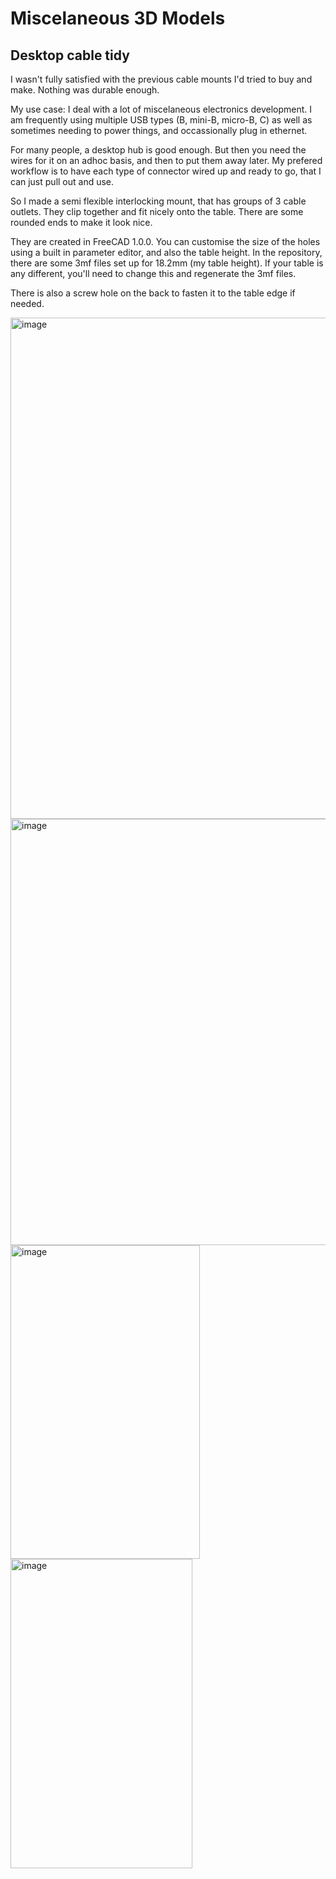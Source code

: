 # Miscelaneous 3D Models

## Desktop cable tidy

I wasn't fully satisfied with the previous cable mounts I'd tried to buy and make. Nothing was durable enough.

My use case: I deal with a lot of miscelaneous electronics development. I am frequently using multiple USB types (B, mini-B, micro-B, C) as well as sometimes needing to power things, and occassionally plug in ethernet.

For many people, a desktop hub is good enough. But then you need the wires for it on an adhoc basis, and then to put them away later. My prefered workflow is to have each type of connector wired up and ready to go, that I can just pull out and use.

So I made a semi flexible interlocking mount, that has groups of 3 cable outlets. They clip together and fit nicely onto the table. There are some rounded ends to make it look nice.

They are created in FreeCAD 1.0.0. You can customise the size of the holes using a built in parameter editor, and also the table height. In the repository, there are some 3mf files set up for 18.2mm (my table height). If your table is any different, you'll need to change this and regenerate the 3mf files.

There is also a screw hole on the back to fasten it to the table edge if needed.

<img width="830" height="802" alt="image" src="https://github.com/user-attachments/assets/9da74e01-5c16-42f9-bc37-c37f4647cca2" />
<img width="626" height="682" alt="image" src="https://github.com/user-attachments/assets/7bf51aeb-f91a-46e0-a8b9-02c6351be8df" />
<img width="303" height="502" alt="image" src="https://github.com/user-attachments/assets/8303d874-3d76-4308-861f-1f1383901ab0" />
<img width="291" height="495" alt="image" src="https://github.com/user-attachments/assets/da6eb104-238b-4e6c-8bc2-8f6bdcfa18f1" />




